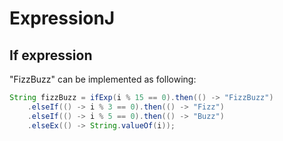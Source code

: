 # ExpressionJ

## If expression

"FizzBuzz" can be implemented as following:

```java
String fizzBuzz = ifExp(i % 15 == 0).then(() -> "FizzBuzz")
    .elseIf(() -> i % 3 == 0).then(() -> "Fizz")
    .elseIf(() -> i % 5 == 0).then(() -> "Buzz")
    .elseEx(() -> String.valueOf(i));
```
